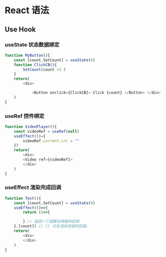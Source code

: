 # React 语法

## Use Hook

### useState 状态数据绑定
``` js
function MyButton(){
    const [count,SetCount] = useState(0)
    function ClickCB(){
        SetCount(count +1 )
    }
    return(
        <div>

            <Button onclick={ClickCB}> Click {count} </Button> </div>
    )
}
```

### useRef 控件绑定
```js
function VideoPlayer(){
    const videoRef = useRef(null)
    useEffect(()={
        videoRef.current.src = ""
    })
    return(
        <div>
        <Video ref={videoRef}>
        </div>
    )
}
```

### useEffect  渲染完成回调
```js
function Test(){
    const [count,SetCount] = useState(0)
    useEffect(()=>{
        return ()=>{

        } // 返回一个函数在销毁时回调
    },[count]) // [] 只在渲染完成时回调， 
    return(
        <div>
        </div>
    )
}
```



